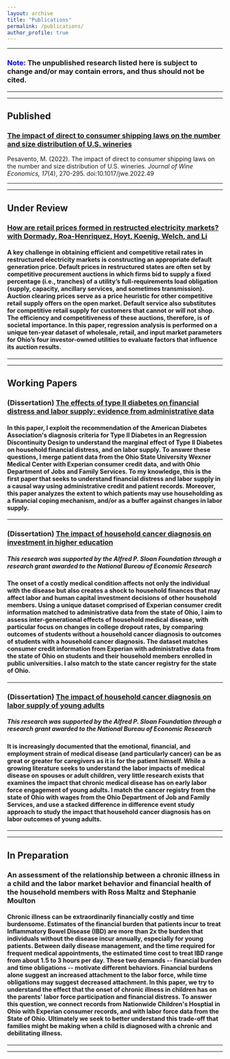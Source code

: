 ```yaml
---
layout: archive
title: "Publications"
permalink: /publications/
author_profile: true
---
```


***
### **<span style="color:blue"> Note: </span>** The unpublished research listed here is subject to change and/or may contain errors, and thus should not be cited.
***
***

## Published

### [The impact of direct to consumer shipping laws on the number and size distribution of U.S. wineries](https://doi.org/10.1017/jwe.2022.49)

<!-- <iframe
    src="https://matthewpesavento.github.io/files/the-impact-of-direct-to-consumer-shipping-laws-on-the-number-and-size-distribution-of-us-wineries.pdf"
    style="border: none;"
    height="300px"
    width="100%"
    scrolling="auto"></iframe> -->

Pesavento, M. (2022). The impact of direct to consumer shipping laws on the number and size distribution of U.S. wineries. *Journal of Wine Economics, 17*(4), 270-295. doi:10.1017/jwe.2022.49

***
***

## Under Review

### [How are retail prices formed in restructed electricity markets? with Dormady, Roa-Henriquez, Hoyt, Koenig, Welch, and Li](https://papers.ssrn.com/sol3/papers.cfm?abstract_id=4918037)

#### A key challenge in obtaining efficient and competitive retail rates in restructured electricity markets is constructing an appropriate default generation price. Default prices in restructured states are often set by competitive procurement auctions in which firms bid to supply a fixed percentage (i.e., tranches) of a utility’s full-requirements load obligation (supply, capacity, ancillary services, and sometimes transmission). Auction clearing prices serve as a price heuristic for other competitive retail supply offers on the open market. Default service also substitutes for competitive retail supply for customers that cannot or will not shop. The efficiency and competitiveness of these auctions, therefore, is of societal importance. In this paper, regression analysis is performed on a unique ten-year dataset of wholesale, retail, and input market parameters for Ohio’s four investor-owned utilities to evaluate factors that influence its auction results. 

***
***

## Working Papers

### (Dissertation) [The effects of type II diabetes on financial distress and labor supply: evidence from administrative data](https://matthewpesavento.github.io/files/Pesavento_Dissertation_Diabetes.pdf)

#### In this paper, I exploit the recommendation of the American Diabetes Association's diagnosis criteria for Type II Diabetes in an Regression Discontinuity Design to understand the marginal effect of Type II Diabetes on household financial distress, and on labor supply. To answer these questions, I merge patient data from the Ohio State University Wexner Medical Center with Experian consumer credit data, and with Ohio Department of Jobs and Family Services. To my knowledge, this is the first paper that seeks to understand financial distress and labor supply in a causal way using administrative credit and patient records. Moreover, this paper analyzes the extent to which patients may use householding as a financial coping mechanism, and/or as a buffer against changes in labor supply.

<!-- <iframe
    src="https://matthewpesavento.github.io/files/Pesavento_Dissertation_Diabetes.pdf"
    style="border: none;"
    height="300px"
    width="100%"
    scrolling="auto"></iframe> -->

***

### (Dissertation) [The impact of household cancer diagnosis on investment in higher education](https://matthewpesavento.github.io/files/Pesavento_Dissertation_CancerHEI.pdf)

##### *This research was supported by the Alfred P. Sloan Foundation through a research grant awarded to the National Bureau of Economic Research*

#### The onset of a costly medical condition affects not only the individual with the disease but also creates a shock to household finances that may affect labor and human capital investment decisions of other household members. Using a unique dataset comprised of Experian consumer credit information matched to administrative data from the state of Ohio, I aim to assess inter-generational effects of household medical disease, with particular focus on changes in college dropout rates, by comparing outcomes of students without a household cancer diagnosis to outcomes of students with a household cancer diagnosis. The dataset matches consumer credit information from Experian with administrative data from the state of Ohio on students and their household members enrolled in public universities. I also match to the state cancer registry for the state of Ohio.

<!-- <iframe
    src="https://matthewpesavento.github.io/files/Pesavento_Dissertation_CancerHEI.pdf"
    style="border: none;"
    height="300px"
    width="100%"
    scrolling="auto"></iframe> -->

***

### (Dissertation) [The impact of household cancer diagnosis on labor supply of young adults](https://matthewpesavento.github.io/files/Pesavento_Dissertation_CancerHEI.pdf)

##### *This research was supported by the Alfred P. Sloan Foundation through a research grant awarded to the National Bureau of Economic Research*

#### It is increasingly documented that the emotional, financial, and employment strain of medical disease (and particularly cancer) can be as great or greater for caregivers as it is for the patient himself. While a growing literature seeks to understand the labor impacts of medical disease on spouses or adult children, very little research exists that examines the impact that chronic medical disease has on early labor force engagement of young adults. I match the cancer registry from the state of Ohio with wages from the Ohio Department of Job and Family Services, and use a stacked difference in difference event study approach to study the impact that household cancer diagnosis has on labor outcomes of young adults.

<!-- <iframe
src="https://matthewpesavento.github.io/files/Pesavento_Dissertation_CancerLF.pdf"
style="border: none;"
height="300px"
width="100%"
scrolling="auto"></iframe> -->

***
***
## In Preparation
### An assessment of the relationship between a chronic illness in a child and the labor market behavior and financial health of the household members with Ross Maltz and Stephanie Moulton

#### Chronic illness can be extraordinarily financially costly and time burdensome. Estimates of the financial burden that patients incur to treat Inflammatory Bowel Disease (IBD) are more than 2x the burden that individuals without the disease incur annually, especially for young patients. Between daily disease management, and the time required for frequent medical appointments, the estimated time cost to treat IBD range from about 1.5 to 3 hours per day. These two demands -- financial burden and time obligations -- motivate different behaviors. Financial burdens alone suggest an increased attachment to the labor force, while time obligations may suggest decreased attachment. In this paper, we try to understand the effect that the onset of chronic illness in children has on the parents' labor force participation and financial distress. To answer this question, we connect records from Nationwide Children's Hosptial in Ohio with Experian consumer records, and with labor force data from the State of Ohio. Ultimately we seek to better understand this trade-off that families might be making when a child is diagnosed with a chronic and debilitating illness.

***
***
